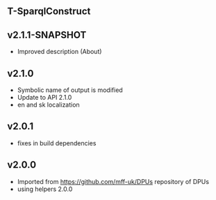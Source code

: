 T-SparqlConstruct
----------

v2.1.1-SNAPSHOT
---
* Improved description (About)

v2.1.0
---
* Symbolic name of output is modified
* Update to API 2.1.0
* en and sk localization

v2.0.1
---
* fixes in build dependencies

v2.0.0
---
* Imported from https://github.com/mff-uk/DPUs repository of DPUs
* using helpers 2.0.0
